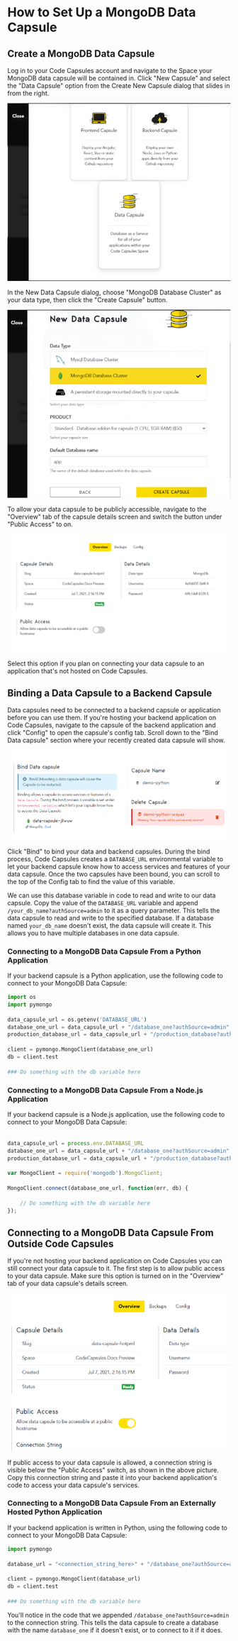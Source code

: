 # How to Set Up a MongoDB Data Capsule

## Create a MongoDB Data Capsule

Log in to your Code Capsules account and navigate to the Space your MongoDB data capsule will be contained in. Click "New Capsule" and select the "Data Capsule" option from the Create New Capsule dialog that slides in from the right. 

![Create Data Capsule](../assets/reference/create-data-capsule.png)

In the New Data Capsule dialog, choose "MongoDB Database Cluster" as your data type, then click the "Create Capsule" button. 

![MongoDB Database Cluster](../assets/reference/mongodb-database-cluster.png)

To allow your data capsule to be publicly accessible, navigate to the "Overview" tab of the capsule details screen and switch the button under "Public Access" to on. 

![Allow Public Access](../assets/reference/public-access.png)

Select this option if you plan on connecting your data capsule to an application that's not hosted on Code Capsules.  

## Binding a Data Capsule to a Backend Capsule

Data capsules need to be connected to a backend capsule or application before you can use them. If you're hosting your backend application on Code Capsules, navigate to the capsule of the backend application and click "Config" to open the capsule's config tab. Scroll down to the "Bind Data capsule" section where your recently created data capsule will show.

![Bind Data Capsule](../assets/reference/bind-data-capsule.png)

Click "Bind" to bind your data and backend capsules. During the bind process, Code Capsules creates a `DATABASE_URL` environmental variable to let your backend capsule know how to access services and features of your data capsule. Once the two capsules have been bound, you can scroll to the top of the Config tab to find the value of this variable. 

We can use this database variable in code to read and write to our data capsule. Copy the value of the `DATABASE_URL` variable and append `/your_db_name?authSource=admin` to it as a query parameter. This tells the data capsule to read and write to the specified database. If a database named `your_db_name` doesn't exist, the data capsule will create it. This allows you to have multiple databases in one data capsule.

### Connecting to a MongoDB Data Capsule From a Python Application 

If your backend capsule is a Python application, use the following code to connect to your MongoDB Data Capsule:

```python
import os
import pymongo

data_capsule_url = os.getenv('DATABASE_URL')
database_one_url = data_capsule_url + "/database_one?authSource=admin"
production_database_url = data_capsule_url + "/production_database?authSource=admin"

client = pymongo.MongoClient(database_one_url)
db = client.test

### Do something with the db variable here

```

### Connecting to a MongoDB Data Capsule From a Node.js Application 

If your backend capsule is a Node.js application, use the following code to connect to your MongoDB Data Capsule:

```js

data_capsule_url = process.env.DATABASE_URL
database_one_url = data_capsule_url + "/database_one?authSource=admin"
production_database_url = data_capsule_url + "/production_database?authSource=admin"

var MongoClient = require('mongodb').MongoClient;

MongoClient.connect(database_one_url, function(err, db) {

    // Do something with the db variable here
});

```

## Connecting to a MongoDB Data Capsule From Outside Code Capsules

If you're not hosting your backend application on Code Capsules you can still connect your data capsule to it. The first step is to allow public access to your data capsule. Make sure this option is turned on in the "Overview" tab of your data capsule's details screen.

![Get Connection String](../assets/reference/connection-string.png)

If public access to your data capsule is allowed, a connection string is visible below the "Public Access" switch, as shown in the above picture. Copy this connection string and paste it into your backend application's code to access your data capsule's services.  

### Connecting to a MongoDB Data Capsule From an Externally Hosted Python Application 

If your backend application is written in Python, using the following code to connect to your MongoDB Data Capsule: 

```python
import pymongo

database_url = "<connection_string_here>" + "/database_one?authSource=admin"

client = pymongo.MongoClient(database_url)
db = client.test

### Do something with the db variable here

```

You'll notice in the code that we appended `/database_one?authSource=admin` to the connection string. This tells the data capsule to create a database with the name `database_one` if it doesn't exist, or to connect to it if it does. 
